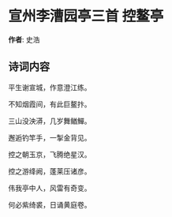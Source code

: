 # 宣州李漕园亭三首 控鳌亭

**作者**: 史浩

## 诗词内容

平生谢宣城，作意澄江练。

不知烟霞间，有此巨鳌抃。

三山没泱漭，几岁舞䲡鱓。

邂逅钓竿手，一掣金背见。

控之朝玉京，飞腾绝星汉。

控之游绛阙，蓬莱压诸彦。

伟我亭中人，风雷有奇变。

何必紫绮裘，日诵黄庭卷。

